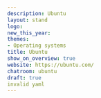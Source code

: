 ```yaml
---
description: Ubuntu
layout: stand
logo: 
new_this_year: 
themes:
- Operating systems
title: Ubuntu
show_on_overview: true
website: https://ubuntu.com/
chatroom: ubuntu
draft: true
invalid yaml
---
```

